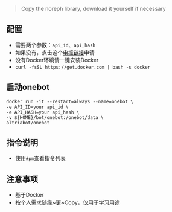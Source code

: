 > Copy the noreph library, download it yourself if necessary
## 配置

- 需要两个参数：`api_id`、`api_hash`
- 如果没有，点击这个[电报链接](https://my.telegram.org/apps)申请
- 没有Docker环境请一键安装Docker
- `curl -fsSL https://get.docker.com | bash -s docker`
## 启动onebot
```
docker run -it --restart=always --name=onebot \
-e API_ID=your api_id \
-e API_HASH=your api_hash \
-v ${HOME}/bot/onebot:/onebot/data \
altriabot/onebot
```
## 指令说明

- 使用`#pm`查看指令列表

## 注意事项

- 基于Docker
- 按个人需求随缘~更~Copy，仅用于学习用途

